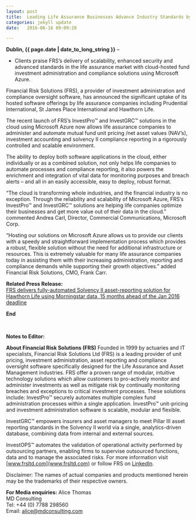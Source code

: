 ```yaml
---
layout: post
title:  Leading Life Assurance Businesses Advance Industry Standards by Adopting Cloud-Based Technologies 
categories: jekyll update
date:   2016-06-16 09:09:28

---
```


**Dublin, {{ page.date | date_to_long_string }}** –

- Clients praise FRS’s delivery of scalability, enhanced security and advanced standards in the life assurance market with cloud-hosted fund investment administration and compliance solutions using Microsoft Azure.

Financial Risk Solutions (FRS), a provider of investment administration and compliance oversight software, has announced the significant uptake of its hosted software offerings by life assurance companies including Prudential International, St James Place International and Hawthorn Life.  

The recent launch of FRS’s InvestPro™ and InvestGRC™ solutions in the cloud using Microsoft Azure now allows life assurance companies to administer and automate mutual fund unit pricing /net asset values (NAV’s), investment accounting and solvency II compliance reporting in a rigorously controlled and scalable environment. 

The ability to deploy both software applications in the cloud, either individually or as a combined solution, not only helps life companies to automate processes and compliance reporting, it also powers the enrichment and integration of vital data for monitoring purposes and breach alerts – and all in an easily accessible, easy to deploy, robust format.

“The cloud is transforming whole industries, and the financial industry is no exception. Through the reliability and scalability of Microsoft Azure, FRS’s InvestPro™ and InvestGRC™ solutions are helping life companies optimize their businesses and get more value out of their data in the cloud.” commented Andrea Carl, Director, Commercial Communications, Microsoft Corp. 

“Hosting our solutions on Microsoft Azure allows us to provide our clients with a speedy and straightforward implementation process which provides a robust, flexible solution without the need for additional infrastructure or resources. This is extremely valuable for many life assurance companies today in assisting them with their increasing administration, reporting and compliance demands while supporting their growth objectives.” added Financial Risk Solutions, CMO, Frank Carr.
 

**Related Press Release:**<br>
[FRS delivers fully-automated Solvency II asset-reporting solution for Hawthorn Life using Morningstar data, 15 months ahead of the Jan 2016 deadline](http://www.frsltd.com/jekyll/update/2014/11/04/Hawthorn.html) 

**End**

<br>

**Notes to Editor:**


**About Financial Risk Solutions (FRS)**
Founded in 1999 by actuaries and IT specialists, Financial Risk Solutions Ltd (FRS) is a leading provider of unit pricing, investment administration, asset reporting and compliance oversight software specifically designed for the Life Assurance and Asset Management industries. 
FRS offer a proven range of modular, intuitive technology solutions which allow customers to pro-actively monitor and administer investments as well as mitigate risk by continually monitoring breaches and exceptions to critical investment processes. These solutions include:
InvestPro™ securely automates multiple complex fund administration processes within a single application. InvestPro™ unit-pricing and investment administration software is scalable, modular and flexible. 

InvestGRC™ empowers insurers and asset managers to meet Pillar III asset reporting standards in the Solvency II world via a single, analytics-driven database, combining data from internal and external sources. 

InvestOPS™ automates the validation of operational activity performed by outsourcing partners, enabling firms to supervise outsourced functions, data and to manage the associated risks. 
For more information visit [www.frsltd.com](www.frsltd.com) or follow FRS on [LinkedIn](https://www.linkedin.com/company/frs-ltd).

Disclaimer: The names of actual companies and products mentioned herein may be the trademarks of their respective owners.  

**For Media enquiries:**
Alice Thomas<br>
MD Consulting <br>
Tel: +44 (0) 7788 298560 <br>
Email: alice@mdconsulting.com
